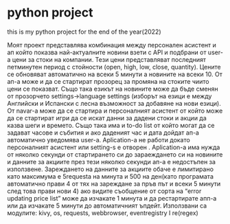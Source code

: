 # python project
 this is my python project for the end of the year(2022)

Моят проект представлява комбинация между  персонален асистент и ап който показва най-актуалните новини взети с API и подбрани от user-a цени за стоки на компании. Тези цени представляват последният петминутен период с стойности (open, high, low, close, quantity). Цените се обновяват автоматично на всеки 5 минути а новините на всеки 10. От ап-а може и да се стартират прозорец за промяна на стоките чиито цени се показват. Също така езикът на новините може да бъде сменян от прозорчето settings->language settings (изборът на езици е между Английски и Испански с лесна възможност за добавяне на нови езици). От navar-a може да се стартира и персоналният асистент от който може да се стартират игри да се искат данни за дадени стоки и акции да казва шеги и времето. Също така има и to-do list от който могат да се задават часове и събития и ако даденият час и дата дойдат ап-а автоматично уведомява user-a. 
Aplication-a не работи докато персоналният асистент или setting-s е отворен .
Aplication-a има нужда от няколко секунди от стартирането си до зараеждането си на новините и данните за акциите през тези няколко секунди ап-а е недостъпен за използвене. Зареждането на данните за акциите обаче е лимитирано като максимума е 5requesta на минута  и 500 на ден(като програмата автоматично прави 4 от тях на зареждане за пръв път и всеки 5 минути след това прави нови 4) ако видите съобщение от сорта на 
“error updating price list” може да изчакате 1 минута и да рестартирате апп-а или да изчакате 5 минути до автоматичният ъпдейт.
 Използвани са модулите: kivy, os, requests, webbrowser, eventregistry I re(regex)
